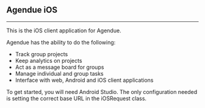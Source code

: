 ## Agendue iOS
-------------------

This is the iOS client application for Agendue.

Agendue has the ability to do the following:
* Track group projects
* Keep analytics on projects
* Act as a message board for groups
* Manage individual and group tasks
* Interface with web, Android and iOS client applications

To get started, you will need Android Studio. The only configuration needed is setting the correct base URL in the iOSRequest class.

